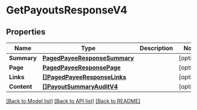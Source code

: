 # GetPayoutsResponseV4

## Properties

Name | Type | Description | Notes
------------ | ------------- | ------------- | -------------
**Summary** | [**PagedPayeeResponseSummary**](PagedPayeeResponse_summary.md) |  | [optional] 
**Page** | [**PagedPayeeResponsePage**](PagedPayeeResponse_page.md) |  | [optional] 
**Links** | [**[]PagedPayeeResponseLinks**](PagedPayeeResponse_links.md) |  | [optional] 
**Content** | [**[]PayoutSummaryAuditV4**](PayoutSummaryAuditV4.md) |  | [optional] 

[[Back to Model list]](../README.md#documentation-for-models) [[Back to API list]](../README.md#documentation-for-api-endpoints) [[Back to README]](../README.md)


